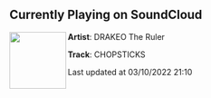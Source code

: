 ## Currently Playing on SoundCloud

[<img align="left" width="100" src="https://i1.sndcdn.com/artworks-000544340514-t2vyvr-t500x500.jpg">](https://soundcloud.com/drakeo-the-ruler/drakeo-ft-2shitty-chopsticks?in=drakeo-the-ruler/sets/so-cold-i-do-em)

**Artist**: DRAKEO The Ruler 

**Track**: CHOPSTICKS

Last updated at 03/10/2022 21:10
